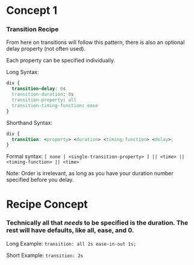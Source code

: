 # Concept 1
### Transition Recipe
From here on transitions will follow this pattern, there is also an optional delay property (not often used).

Each property can be specified individually.

Long Syntax:

```css
div {
  transition-delay: 0s
  transition-duration: 0s
  transition-property: all
  transition-timing-function: ease
}
```

Shorthand Syntax:

```css
div {
  transition: <property> <duration> <timing-function> <delay>;
}
```

Formal syntax: `[ none | <single-transition-property> ] || <time> || <timing-function> || <time>`

Note: Order is irrelevant, as long as you have your duration number specified before you delay.

# Recipe Concept
### Technically all that *needs* to be specified is the duration. The rest will have defaults, like all, ease, and 0.

Long Example:
`transition: all 2s ease-in-out 1s;`

Short Example:
`transition: 2s`
